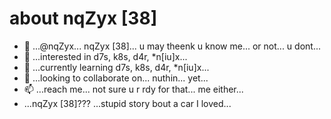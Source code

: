 # about nqZyx [38]

- 👋 ...@nqZyx... nqZyx [38]... u may theenk u know me... or not... u dont...
- 👀 ...interested in d7s, k8s, d4r, *n[iu]x...
- 🌱 ...currently learning d7s, k8s, d4r, *n[iu]x...
- 💞️ ...looking to collaborate on... nuthin... yet...
- 📫 ...reach me... not sure u r rdy for that... me either...
- ...nqZyx [38]??? ...stupid story bout a car I loved...
<!---
nqzyx/nqzyx is a ✨ special ✨ repository because its `README.md` (this file) appears on your GitHub profile.
You can click the Preview link to take a look at your changes.
--->
